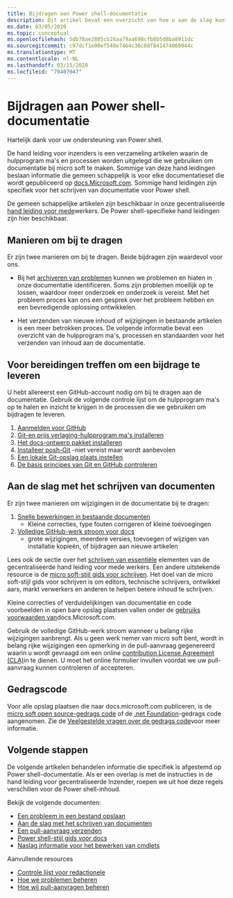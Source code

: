 ```yaml
---
title: Bijdragen aan Power shell-documentatie
description: Dit artikel bevat een overzicht van hoe u aan de slag kunt gaan als bijdrager aan de Power shell-documentatie.
ms.date: 03/05/2020
ms.topic: conceptual
ms.openlocfilehash: 5db78ae2805cb26aa79aa698cfb8b5d8ba8911dc
ms.sourcegitcommit: c97dcf1e00ef540e7464c36c88f841474060044c
ms.translationtype: MT
ms.contentlocale: nl-NL
ms.lasthandoff: 03/15/2020
ms.locfileid: "79407047"
---
```

# <a name="contributing-to-powershell-documentation"></a>Bijdragen aan Power shell-documentatie

Hartelijk dank voor uw ondersteuning van Power shell.

De hand leiding voor inzenders is een verzameling artikelen waarin de hulpprogram ma's en processen worden uitgelegd die we gebruiken om documentatie bij micro soft te maken. Sommige van deze hand leidingen beslaan informatie die gemeen schappelijk is voor elke documentatieset die wordt gepubliceerd op [docs.Microsoft.com][docs]. Sommige hand leidingen zijn specifiek voor het schrijven van documentatie voor Power shell.

De gemeen schappelijke artikelen zijn beschikbaar in onze gecentraliseerde [hand leiding voor mede][contribute]werkers. De Power shell-specifieke hand leidingen zijn hier beschikbaar.

## <a name="ways-to-contribute"></a>Manieren om bij te dragen

Er zijn twee manieren om bij te dragen. Beide bijdragen zijn waardevol voor ons.

- Bij het [archiveren van problemen][file-an-issue] kunnen we problemen en hiaten in onze documentatie identificeren. Soms zijn problemen moeilijk op te lossen, waardoor meer onderzoek en onderzoek is vereist. Met het probleem proces kan ons een gesprek over het probleem hebben en een bevredigende oplossing ontwikkelen.

- Het verzenden van nieuwe inhoud of wijzigingen in bestaande artikelen is een meer betrokken proces. De volgende informatie bevat een overzicht van de hulpprogram ma's, processen en standaarden voor het verzenden van inhoud aan de documentatie.

## <a name="prepare-to-make-a-contribution"></a>Voor bereidingen treffen om een bijdrage te leveren

U hebt allereerst een GitHub-account nodig om bij te dragen aan de documentatie. Gebruik de volgende controle lijst om de hulpprogram ma's op te halen en inzicht te krijgen in de processen die we gebruiken om bijdragen te leveren.

1. [Aanmelden voor GitHub](/contribute/get-started-setup-github)
1. [Git-en prijs verlaging-hulpprogram ma's installeren](/contribute/get-started-setup-tools)
1. [Het docs-ontwerp pakket installeren](/contribute/how-to-write-docs-auth-pack)
1. [Installeer posh-Git][posh-git] -niet vereist maar wordt aanbevolen
1. [Een lokale Git-opslag plaats instellen](/contribute/get-started-setup-local)
1. [De basis principes van Git en GitHub controleren](/contribute/git-github-fundamentals)

## <a name="get-started-writing-docs"></a>Aan de slag met het schrijven van documenten

Er zijn twee manieren om wijzigingen in de documentatie bij te dragen:

1. [Snelle bewerkingen in bestaande documenten](/contribute/#quick-edits-to-existing-documents)
   - Kleine correcties, type fouten corrigeren of kleine toevoegingen
1. [Volledige GitHub-werk stroom voor docs](/contribute/how-to-write-workflows-major)
   - grote wijzigingen, meerdere versies, toevoegen of wijzigen van installatie kopieën, of bijdragen aan nieuwe artikelen

Lees ook de sectie over het [schrijven van essentiële](/contribute/style-quick-start) elementen van de gecentraliseerde hand leiding voor mede werkers. Een andere uitstekende resource is de [micro soft-stijl gids voor schrijven][style-guide]. Het doel van de micro soft-stijl gids voor schrijven is om editors, technische schrijvers, ontwikkel aars, markt verwerkers en anderen te helpen betere inhoud te schrijven.

Kleine correcties of verduidelijkingen van documentatie en code voorbeelden in open bare opslag plaatsen vallen onder de [gebruiks voorwaarden van][terms-of-use]docs.Microsoft.com.

Gebruik de volledige GitHub-werk stroom wanneer u belang rijke wijzigingen aanbrengt. Als u geen werk nemer van micro soft bent, wordt in belang rijke wijzigingen een opmerking in de pull-aanvraag gegenereerd waarin u wordt gevraagd om een online [contribution License Agreement (CLA)][cla]in te dienen. U moet het online formulier invullen voordat we uw pull-aanvraag kunnen controleren of accepteren.

## <a name="code-of-conduct"></a>Gedragscode

Voor alle opslag plaatsen die naar docs.microsoft.com publiceren, is de [micro soft open source-gedrags code](https://opensource.microsoft.com/codeofconduct/) of de [.net Foundation](https://dotnetfoundation.org/code-of-conduct)-gedrags code aangenomen. Zie de [Veelgestelde vragen over de gedrags code](https://opensource.microsoft.com/codeofconduct/faq/)voor meer informatie.

## <a name="next-steps"></a>Volgende stappen

De volgende artikelen behandelen informatie die specifiek is afgestemd op Power shell-documentatie. Als er een overlap is met de instructies in de hand leiding voor gecentraliseerde Inzender, roepen we uit hoe deze regels verschillen voor de Power shell-inhoud.

Bekijk de volgende documenten:

- [Een probleem in een bestand opslaan](file-an-issue.md)
- [Aan de slag met het schrijven van documenten](get-started-writing.md)
- [Een pull-aanvraag verzenden](pull-requests.md)
- [Power shell-stijl gids voor docs](powershell-style-guide.md)
- [Naslag informatie voor het bewerken van cmdlets](editing-cmdlet-ref.md)

Aanvullende resources

- [Controle lijst voor redactionele](editorial-checklist.md)
- [Hoe we problemen beheren](managing-issues.md)
- [Hoe wij pull-aanvragen beheren](managing-pull-requests.md)

<!--link refs-->
[cla]: https://cla.microsoft.com/
[contribute]: /contribute/
[docs]: https://docs.microsoft.com/
[file-an-issue]: file-an-issue.md
[posh-git]: https://www.powershellgallery.com/packages/posh-git
[psdocs]: https://docs.microsoft.com/powershell
[style-guide]: https://docs.microsoft.com/style-guide/welcome/
[terms-of-use]: https://docs.microsoft.com/legal/termsofuse